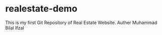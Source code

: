 # realestate-demo
This is my first Git Repository of Real Estate Website.
Auther Muhammad Bilal Ifzal

